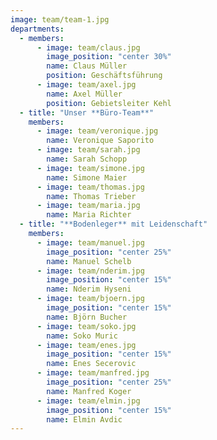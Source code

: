 ```yaml
---
image: team/team-1.jpg
departments:
  - members: 
      - image: team/claus.jpg
        image_position: "center 30%"
        name: Claus Müller
        position: Geschäftsführung
      - image: team/axel.jpg
        name: Axel Müller
        position: Gebietsleiter Kehl
  - title: "Unser **Büro-Team**"
    members: 
      - image: team/veronique.jpg
        name: Veronique Saporito
      - image: team/sarah.jpg
        name: Sarah Schopp
      - image: team/simone.jpg
        name: Simone Maier
      - image: team/thomas.jpg
        name: Thomas Trieber
      - image: team/maria.jpg
        name: Maria Richter
  - title: "**Bodenleger** mit Leidenschaft"
    members:
      - image: team/manuel.jpg
        image_position: "center 25%"
        name: Manuel Schelb
      - image: team/nderim.jpg
        image_position: "center 15%"
        name: Nderim Hyseni
      - image: team/bjoern.jpg
        image_position: "center 15%"
        name: Björn Bucher
      - image: team/soko.jpg
        name: Soko Muric
      - image: team/enes.jpg
        image_position: "center 15%"
        name: Enes Secerovic
      - image: team/manfred.jpg
        image_position: "center 25%"
        name: Manfred Koger
      - image: team/elmin.jpg
        image_position: "center 15%"
        name: Elmin Avdic
---
```

